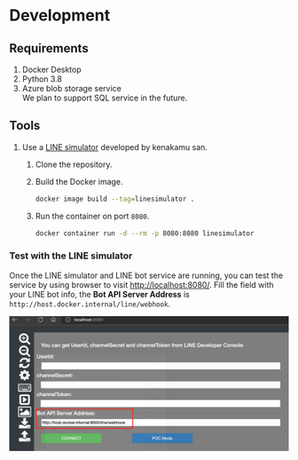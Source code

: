 # Development

## Requirements

1. Docker Desktop
1. Python 3.8
1. Azure blob storage service  
   We plan to support SQL service in the future.

## Tools

1. Use a [LINE simulator](https://github.com/kenakamu/LINESimulator) developed by kenakamu san.

    1. Clone the repository.
    1. Build the Docker image.

        ```bash
        docker image build --tag=linesimulator .
        ```

    1. Run the container on port `8080`.

        ```bash
        docker container run -d --rm -p 8080:8080 linesimulator
        ```

### Test with the LINE simulator

Once the LINE simulator and LINE bot service are running, you can test the service by using browser to visit [http://localhost:8080/](http://localhost:8080/). Fill the field with your LINE bot info, the **Bot API Server Address** is `http://host.docker.internal/line/webhook`.

![bot config](../pics/bot_config.jpg)
